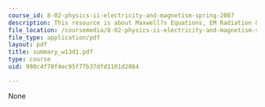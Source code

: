 ```yaml
---
course_id: 8-02-physics-ii-electricity-and-magnetism-spring-2007
description: This resource is about Maxwell?s Equations, EM Radiation & Energy Flow.
file_location: /coursemedia/8-02-physics-ii-electricity-and-magnetism-spring-2007/990c4f78f4ec95f77b37dfd1101d2864_summary_w13d1.pdf
file_type: application/pdf
layout: pdf
title: summary_w13d1.pdf
type: course
uid: 990c4f78f4ec95f77b37dfd1101d2864

---
```

None